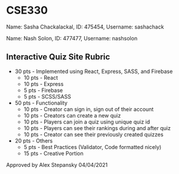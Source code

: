 # CSE330
Name: Sasha Chackalackal, ID: 475454, Username: sashachack

Name: Nash Solon, ID: 477477, Username: nashsolon

## Interactive Quiz Site Rubric
 - 30 pts - Implemented using React, Express, SASS, and Firebase
   - 10 pts - React
   - 10 pts - Express
   - 5 pts - Firebase
   - 5 pts - SCSS/SASS
 - 50 pts - Functionality
   - 10 pts - Creator can sign in, sign out of their account
   - 10 pts - Creators can create a new quiz
   - 10 pts - Players can join a quiz using unique quiz id
   - 10 pts - Players can see their rankings during and after quiz
   - 10 pts - Creator can see their previously created quizzes
 - 20 pts - Others
   - 5 pts - Best Practices (Validator, Code formatted nicely)
   - 15 pts - Creative Portion

Approved by Alex Stepansky 04/04/2021


  
